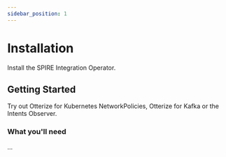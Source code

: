 ```yaml
---
sidebar_position: 1
---
```


# Installation

Install the SPIRE Integration Operator.

## Getting Started

Try out Otterize for Kubernetes NetworkPolicies, Otterize for Kafka or the Intents Observer.

### What you'll need

...
